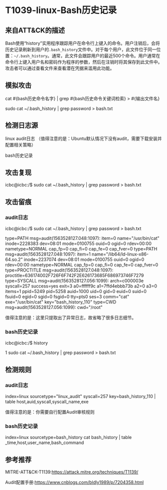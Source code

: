 # T1039-linux-Bash历史记录

## 来自ATT&CK的描述

Bash使用“history”实用程序跟踪用户在命令行上键入的命令。用户注销后，会将历史记录刷新到用户的`.bash_history`文件中。对于每个用户，此文件位于同一位置：`~/.bash_history`。通常，此文件会跟踪用户的最近500个命令。用户通常在命令行上键入用户名和密码作为程序的参数，然后在注销时将其保存到此文件中。攻击者可以通过查看文件来查看潜在凭据来滥用此功能。

## 模拟攻击

cat #{bash历史命令名字} | grep #{bash历史命令关键词检索} > #{输出文件名}

sudo cat  ~/.bash_history | grep password > bash.txt

## 检测日志源

linux audit日志 （值得注意的是：Ubuntu默认情况下没有audit，需要下载安装并配置相关策略）

bash历史记录

## 攻击复现

icbc@icbc:/$ sudo cat ~/.bash_history | grep password > bash.txt

## 攻击留痕

### audit日志

icbc@icbc:/$ sudo cat ~/.bash_history | grep password > bash.txt

type=PATH msg=audit(1563528127.048:1097): item=0 name="/usr/bin/cat" inode=2228383 dev=08:01 mode=0100755 ouid=0 ogid=0 rdev=00:00 nametype=NORMAL cap_fp=0 cap_fi=0 cap_fe=0 cap_fver=0
type=PATH msg=audit(1563528127.048:1097): item=1 name="/lib64/ld-linux-x86-64.so.2" inode=2237074 dev=08:01 mode=0100755 ouid=0 ogid=0 rdev=00:00 nametype=NORMAL cap_fp=0 cap_fi=0 cap_fe=0 cap_fver=0
type=PROCTITLE msg=audit(1563528127.048:1097): proctitle=636174002F726F6F742F2E626173685F686973746F7279
type=SYSCALL msg=audit(1563528127.056:1099): arch=c000003e syscall=257 success=yes exit=3 a0=ffffff9c a1=7ffd4ebbb73b a2=0 a3=0 items=1 ppid=5249 pid=5258 auid=1000 uid=0 gid=0 euid=0 suid=0 fsuid=0 egid=0 sgid=0 fsgid=0 tty=pts0 ses=3 comm="cat" exe="/usr/bin/cat" key="bash_history_110"
type=CWD msg=audit(1563528127.056:1099): cwd="/root"

值得注意的是：这里只提取出了异常日志，故省略了很多日志细节。

### bash历史记录

icbc@icbc:/$ history

1  sudo cat ~/.bash_history | grep password > bash.txt

## 检测规则

### audit日志

index=linux sourcetype="linux_audit" syscall=257 key=bash_history_110 | table host,auid,syscall,syscall_name,exe

值得注意的是：你需要自行配置Audit审核规则

### bash历史记录

index=linux sourcetype=bash_history cat bash_history | table _time,host,user_name,bash_command

## 参考推荐

MITRE-ATT&CK-T1139:https://attack.mitre.org/techniques/T1139/

Audit配置手册:https://www.cnblogs.com/bldly1989/p/7204358.html